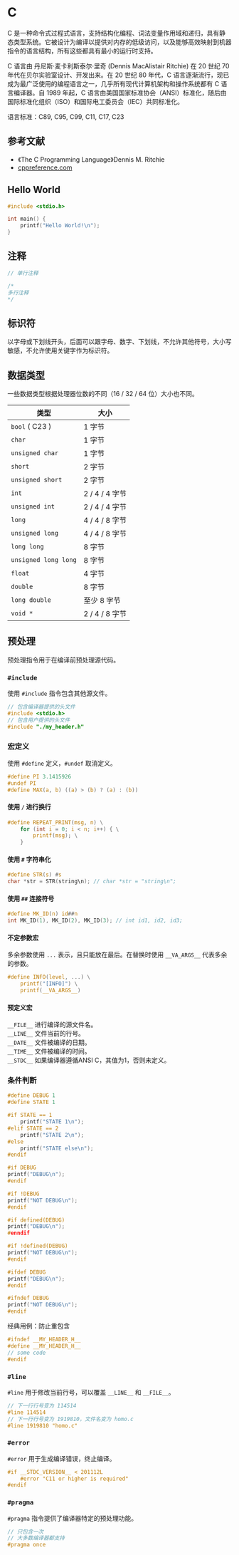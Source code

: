 # C

C 是一种命令式过程式语言，支持结构化编程、词法变量作用域和递归，具有静态类型系统。它被设计为编译以提供对内存的低级访问，以及能够高效映射到机器指令的语言结构，所有这些都具有最小的运行时支持。

C 语言由 丹尼斯·麦卡利斯泰尔·里奇 (Dennis MacAlistair Ritchie) 在 20 世纪 70 年代在贝尔实验室设计、开发出来。在 20 世纪 80 年代，C 语言逐渐流行，现已成为最广泛使用的编程语言之一，几乎所有现代计算机架构和操作系统都有 C 语言编译器。自 1989 年起，C 语言由美国国家标准协会（ANSI）标准化，随后由国际标准化组织（ISO）和国际电工委员会（IEC）共同标准化。

语言标准：C89, C95, C99, C11, C17, C23

## 参考文献

* 《The C Programming Language》Dennis M. Ritchie
* [cppreference.com](https://cppreference.com)

## Hello World

```c
#include <stdio.h>

int main() {
    printf("Hello World!\n");
}
```

## 注释

```c
// 单行注释

/*
多行注释 
*/
```

## 标识符

以字母或下划线开头，后面可以跟字母、数字、下划线，不允许其他符号，大小写敏感，不允许使用关键字作为标识符。

## 数据类型

一些数据类型根据处理器位数的不同（16 / 32 / 64 位）大小也不同。

| 类型                 | 大小           |
| -------------------- | -------------- |
| `bool` ( C23 )       | 1 字节         |
| `char`               | 1 字节         |
| `unsigned char`      | 1 字节         |
| `short`              | 2 字节         |
| `unsigned short`     | 2 字节         |
| `int`                | 2 / 4 / 4 字节 |
| `unsigned int`       | 2 / 4 / 4 字节 |
| `long`               | 4 / 4 / 8 字节 |
| `unsigned long`      | 4 / 4 / 8 字节 |
| `long long`          | 8 字节         |
| `unsigned long long` | 8 字节         |
| `float`              | 4 字节         |
| `double`             | 8 字节         |
| `long double`        | 至少 8 字节    |
| `void *`             | 2 / 4 / 8 字节 |

## 预处理

预处理指令用于在编译前预处理源代码。

### `#include`

使用 `#include` 指令包含其他源文件。

```c
// 包含编译器提供的头文件
#include <stdio.h>
// 包含用户提供的头文件
#include "./my_header.h"
```

### 宏定义

使用 `#define` 定义，`#undef` 取消定义。

```c
#define PI 3.1415926
#undef PI
#define MAX(a, b) ((a) > (b) ? (a) : (b))
```

#### 使用 `/` 进行换行

```c
#define REPEAT_PRINT(msg, n) \
    for (int i = 0; i < n; i++) { \
        printf(msg); \
    }
```

#### 使用 `#` 字符串化

```c
#define STR(s) #s
char *str = STR(string\n); // char *str = "string\n"; 
```

#### 使用 `##` 连接符号

```c
#define MK_ID(n) id##n
int MK_ID(1), MK_ID(2), MK_ID(3); // int id1, id2, id3;
```

#### 不定参数宏

多余参数使用 `...` 表示，且只能放在最后。在替换时使用 `__VA_ARGS__` 代表多余的参数。

```c
#define INFO(level, ...) \
    printf("[INFO]") \
    printf(__VA_ARGS__)
```

#### 预定义宏

`__FILE__` 进行编译的源文件名。  
`__LINE__` 文件当前的行号。  
`__DATE__` 文件被编译的日期。  
`__TIME__` 文件被编译的时间。  
`__STDC__` 如果编译器遵循ANSI C，其值为1，否则未定义。  

### 条件判断

```c
#define DEBUG 1
#define STATE 1

#if STATE == 1
    printf("STATE 1\n");
#elif STATE == 2
    printf("STATE 2\n");
#else
    printf("STATE else\n");
#endif

#if DEBUG
printf("DEBUG\n");
#endif

#if !DEBUG
printf("NOT DEBUG\n");
#endif

#if defined(DEBUG)
printf("DEBUG\n");
#enndif

#if !defined(DEBUG)
printf("NOT DEBUG\n");
#endif

#ifdef DEBUG
printf("DEBUG\n");
#endif

#ifndef DEBUG
printf("NOT DEBUG\n");
#endif
```

经典用例：防止重包含

```c
#ifndef __MY_HEADER_H__
#define __MY_HEADER_H__
// some code
#endif
```

### `#line`

`#line` 用于修改当前行号，可以覆盖 `__LINE__` 和 `__FILE__`。

```c
// 下一行行号变为 114514
#line 114514
// 下一行行号变为 1919810，文件名变为 homo.c
#line 1919810 "homo.c"
```

### `#error`

`#error` 用于生成编译错误，终止编译。

```c
#if __STDC_VERSION__ < 201112L
    #error "C11 or higher is required"
#endif
```

### `#pragma`

`#pragma` 指令提供了编译器特定的预处理功能。

```c
// 只包含一次
// 大多数编译器都支持
#pragma once
```

